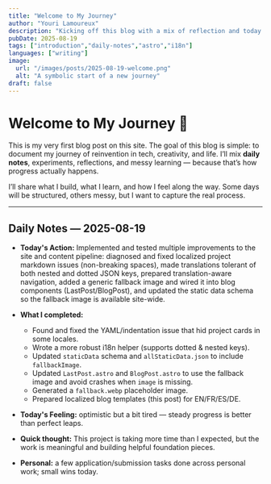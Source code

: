 ```yaml
---
title: "Welcome to My Journey"
author: "Youri Lamoureux"
description: "Kicking off this blog with a mix of reflection and today's progress."
pubDate: 2025-08-19
tags: ["introduction","daily-notes","astro","i18n"]
languages: ["writing"]
image:
  url: "/images/posts/2025-08-19-welcome.png"
  alt: "A symbolic start of a new journey"
draft: false
---
```


# Welcome to My Journey 🚀

This is my very first blog post on this site. The goal of this blog is simple: to document my journey of reinvention in tech, creativity, and life. I’ll mix **daily notes**, experiments, reflections, and messy learning — because that’s how progress actually happens.

I’ll share what I build, what I learn, and how I feel along the way. Some days will be structured, others messy, but I want to capture the real process.

---

## Daily Notes — 2025-08-19

- **Today's Action:** Implemented and tested multiple improvements to the site and content pipeline: diagnosed and fixed localized project markdown issues (non-breaking spaces), made translations tolerant of both nested and dotted JSON keys, prepared translation-aware navigation, added a generic fallback image and wired it into blog components (LastPost/BlogPost), and updated the static data schema so the fallback image is available site-wide.

- **What I completed:**
  - Found and fixed the YAML/indentation issue that hid project cards in some locales.
  - Wrote a more robust i18n helper (supports dotted & nested keys).
  - Updated `staticData` schema and `allStaticData.json` to include `fallbackImage`.
  - Updated `LastPost.astro` and `BlogPost.astro` to use the fallback image and avoid crashes when `image` is missing.
  - Generated a `fallback.webp` placeholder image.
  - Prepared localized blog templates (this post) for EN/FR/ES/DE.

- **Today's Feeling:** optimistic but a bit tired — steady progress is better than perfect leaps.

- **Quick thought:** This project is taking more time than I expected, but the work is meaningful and building helpful foundation pieces.

- **Personal:** a few application/submission tasks done across personal work; small wins today.